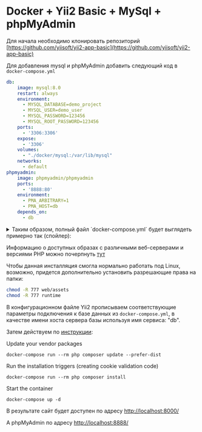# Docker + Yii2 Basic + MySql + phpMyAdmin

Для начала необходимо клонировать репозиторий [https://github.com/yiisoft/yii2-app-basic](https://github.com/yiisoft/yii2-app-basic)

Для добавления mysql и phpMyAdmin добавить следующий код в `docker-compose.yml`

```yaml
db:
    image: mysql:8.0
    restart: always
    environment:
      - MYSQL_DATABASE=demo_project
      - MYSQL_USER=demo_user
      - MYSQL_PASSWORD=123456
      - MYSQL_ROOT_PASSWORD=123456
    ports:
      - '3306:3306'
    expose:
      - '3306'
    volumes:
      - "./docker/mysql:/var/lib/mysql"
    networks:
      - default
phpmyadmin:
    image: phpmyadmin/phpmyadmin
    ports:
      - '8888:80'
    environment:
      - PMA_ARBITRARY=1
      - PMA_HOST=db
    depends_on:
      - db
```
<details>
    <summary>Таким образом, полный файл `docker-compose.yml` будет выглядеть примерно так (спойлер):</summary>

```yaml
version: '2'
services:
  php:
    image: yiisoftware/yii2-php:8.2-apache
    volumes:
      - ~/.composer-docker/cache:/root/.composer/cache:delegated
      - ./:/app:delegated
    ports:
      - '8000:80'
  db:
    image: mysql:8.0
    restart: always
    environment:
      - MYSQL_DATABASE=demo_project
      - MYSQL_USER=demo_user
      - MYSQL_PASSWORD=123456
      - MYSQL_ROOT_PASSWORD=123456
    ports:
      - '3306:3306'
    expose:
      - '3306'
    volumes:
      - "./docker/mysql:/var/lib/mysql"
    networks:
      - default
  phpmyadmin:
    image: phpmyadmin/phpmyadmin
    ports:
      - '8888:80'
    environment:
      - PMA_ARBITRARY=1
      - PMA_HOST=db
    depends_on:
      - db
```
</details>

Информацию о доступных образах c различными веб-серверами и версиями PHP можно почерпнуть [тут](https://github.com/yiisoft/yii2-docker/#available-versions-for-yiisoftwareyii2-php)

Чтобы данная инсталляция смогла нормально работать под Linux, возможно, придется дополнительно установить разрешающие права на папки:

```bash
chmod -R 777 web/assets
chmod -R 777 runtime
```

В конфигурационном файле Yii2 прописываем соответствующие параметры подключения к базе данных из `docker-compose.yml`,
в качестве имени хоста сервера базы используя имя сервиса: "db".

Затем действуем по [инструкции](https://github.com/yiisoft/yii2-app-basic#install-with-docker):

Update your vendor packages

    docker-compose run --rm php composer update --prefer-dist

Run the installation triggers (creating cookie validation code)

    docker-compose run --rm php composer install    

Start the container

    docker-compose up -d


В результате сайт будет доступен по адресу [http://localhost:8000/](http://localhost:8000/)


А phpMyAdmin по адресу [http://localhost:8888/](http://localhost:8888/)

